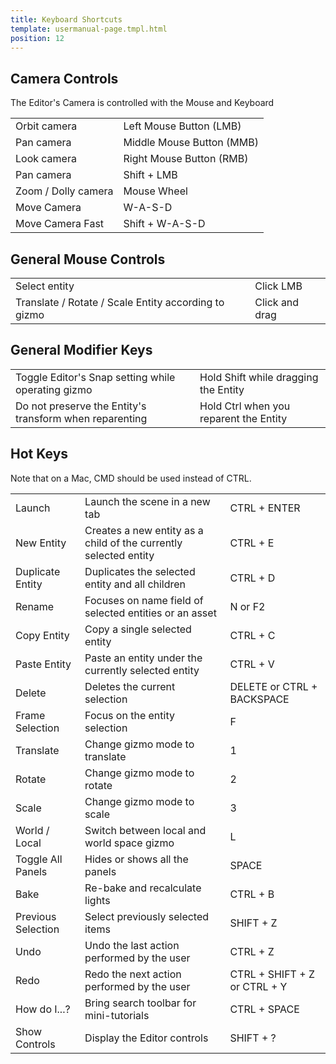 ```yaml
---
title: Keyboard Shortcuts
template: usermanual-page.tmpl.html
position: 12
---
```


## Camera Controls

The Editor's Camera is controlled with the Mouse and Keyboard

<table class="head-column">
    <tr>
        <td>Orbit camera</td><td>Left Mouse Button (LMB)</td>
    </tr>
    <tr>
        <td>Pan camera</td><td>Middle Mouse Button (MMB)</td>
    </tr>
    <tr>
        <td>Look camera</td><td>Right Mouse Button (RMB)</td>
    </tr>
    <tr>
        <td>Pan camera</td><td>Shift + LMB</td>
    </tr>
    <tr>
        <td>Zoom / Dolly camera</td><td>Mouse Wheel</td>
    </tr>
    <tr>
        <td>Move Camera</td><td>W-A-S-D</td>
    </tr>
    <tr>
        <td>Move Camera Fast</td><td>Shift + W-A-S-D</td>
    </tr>
</table>

## General Mouse Controls

<table class="head-column">
    <tr>
        <td>Select entity</td><td>Click LMB</td>
    </tr>
    <tr>
        <td>Translate / Rotate / Scale Entity according to gizmo</td><td>Click and drag</td>
    </tr>

</table>

## General Modifier Keys

<table class="head-column">
    <tr>
        <td>Toggle Editor's Snap setting while operating gizmo</td><td>Hold Shift while dragging the Entity</td>
    </tr>
    <tr>
        <td>Do not preserve the Entity's transform when reparenting</td><td>Hold Ctrl when you reparent the Entity</td>
    </tr>
</table>


## Hot Keys

Note that on a Mac, CMD should be used instead of CTRL.

<table class="three-column">
    <tr>
        <td>Launch</td><td>Launch the scene in a new tab</td><td>CTRL + ENTER</td>
    </tr>
    <tr>
        <td>New Entity</td><td>Creates a new entity as a child of the currently selected entity</td><td>CTRL + E</td>
    </tr>
    <tr>
        <td>Duplicate Entity</td><td>Duplicates the selected entity and all children</td><td>CTRL + D</td>
    </tr>
    <tr>
        <td>Rename</td><td>Focuses on name field of selected entities or an asset</td><td>N or F2</td>
    </tr>
    <tr>
        <td>Copy Entity</td><td>Copy a single selected entity</td><td>CTRL + C</td>
    </tr>
    <tr>
        <td>Paste Entity</td><td>Paste an entity under the currently selected entity</td><td>CTRL + V</td>
    </tr>
    <tr>
        <td>Delete</td><td>Deletes the current selection</td><td>DELETE or CTRL + BACKSPACE</td>
    </tr>
    <tr>
        <td>Frame Selection</td><td>Focus on the entity selection</td><td>F</td>
    </tr>
    <tr>
        <td>Translate</td><td>Change gizmo mode to translate</td><td>1</td>
    </tr>
    <tr>
        <td>Rotate</td><td>Change gizmo mode to rotate</td><td>2</td>
    </tr>
    <tr>
        <td>Scale</td><td>Change gizmo mode to scale</td><td>3</td>
    </tr>
    <tr>
        <td>World / Local</td><td>Switch between local and world space gizmo</td><td>L</td>
    </tr>
    <tr>
        <td>Toggle All Panels</td><td>Hides or shows all the panels</td><td>SPACE</td>
    </tr>
    <tr>
        <td>Bake</td><td>Re-bake and recalculate lights</td><td>CTRL + B</td>
    </tr>
    <tr>
        <td>Previous Selection</td><td>Select previously selected items</td><td>SHIFT + Z</td>
    </tr>
    <tr>
        <td>Undo</td><td>Undo the last action performed by the user</td><td>CTRL + Z</td>
    </tr>
    <tr>
        <td>Redo</td><td>Redo the next action performed by the user</td><td>CTRL + SHIFT + Z or CTRL + Y</td>
    </tr>
    <tr>
        <td>How do I...?</td><td>Bring search toolbar for mini-tutorials</td><td>CTRL + SPACE</td>
    </tr>
    <tr>
        <td>Show Controls</td><td>Display the Editor controls</td><td>SHIFT + ?</td>
    </tr>
</table>
